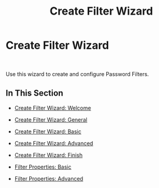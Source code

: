 ﻿---
title: Create Filter Wizard
TOCTitle: Create Filter Wizard
ms:assetid: d5dd94ef-542e-48aa-8a9a-d7b1e7ed3534
ms:mtpsurl: https://msdn.microsoft.com/en-us/library/Bb743696(v=BTS.80)
ms:contentKeyID: 51531529
ms.date: 08/30/2017
mtps_version: v=BTS.80
---

# Create Filter Wizard

 

Use this wizard to create and configure Password Filters.

## In This Section

  - [Create Filter Wizard: Welcome](create-filter-wizard-welcome.md)

  - [Create Filter Wizard: General](create-filter-wizard-general.md)

  - [Create Filter Wizard: Basic](create-filter-wizard-basic.md)

  - [Create Filter Wizard: Advanced](create-filter-wizard-advanced.md)

  - [Create Filter Wizard: Finish](create-filter-wizard-finish.md)

  - [Filter Properties: Basic](filter-properties-basic.md)

  - [Filter Properties: Advanced](filter-properties-advanced.md)

